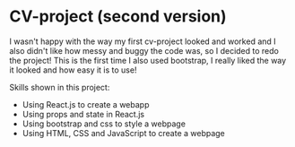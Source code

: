 # CV-project (second version)

I wasn't happy with the way my first cv-project looked and worked and I also didn't like how messy and buggy the code was, so I decided to redo the project! This is the first time I also used bootstrap, I really liked the way it looked and how easy it is to use!

Skills shown in this project:

- Using React.js to create a webapp
- Using props and state in React.js
- Using bootstrap and css to style a webpage
- Using HTML, CSS and JavaScript to create a webpage
